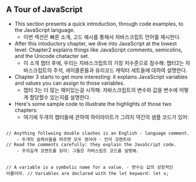 ## A Tour of JavaScript
- This section presents a quick introduction, through code examples, to the JavaScript language.
    - 이번 섹션은  빠른 소개, 고드 예시를 통해서 자바스크립트 언어를 제시한다.
- After this intoductory chapter, we dive into JavaScript at the lowest level: Chapter2 explains things like JavaScript comments, semicolins, and the Unicode chatacter set. 
    - 이 소개 챕터 후에, 우리는 자바스크립트의 가장 저수준으로 잠수해: 챕터2는 자바스크립트의 주석, 세미콜론들과 유리코드 캐릭터 세트들에 대하여 설명한다.
- Chapter 3 starts to get more interesting: it explains JavaScript variables and values you can assign to those variables.
    - 챕터 3는 더 많는 재미있는걸 시작해: 자바스크립트의 변수와 값을 변수에 어떻게 할당할수 있는지를 설명한다.
- Here's some sample code to illustrate the highlights of those two chapters:
    - 여기에 두개의 챕터들에 관하여 하이라이트가 그려지 약간의 샘플 코드가 있어: 

<code>
// Anything follwoing double slashes is an English - language comment.  
    - 두개의 슬래쉬들을 따르면 모두 영어야 - 언어 코멘트야
// Read the comments carefully: they explain the JavaScript code.
    - 주의깊게 코멘트를 읽어: 그들은 자바스립트 코드를 설명해. 

// A variable is a symbolic name for a value.
    - 변수는 값의 상징적인 이름이야.
// Variables are declared with the let keyword:
let x;
</code>